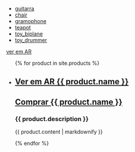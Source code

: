 - [guitarra](/assets/models/fender_stratocaster.usdz)
- [chair](/assets/models/chair_swan.usdz)
- [gramophone](/assets/models/gramophone.usdz)
- [teapot](/assets/models/teapot.usdz)
- [toy_biplane](/assets/models/toy_biplane.usdz)
- [toy_drummer](/assets/models/toy_drummer.usdz)


<script type="module" src="https://unpkg.com/@google/model-viewer/dist/model-viewer.min.js"></script>
<model-viewer src="https://modelviewer.dev/shared-assets/models/Astronaut.glb" alt="A 3D model of an astronaut" auto-rotate camera-controls></model-viewer>
[ver em AR](/assets/models/astronauta/astronauta.usdz)

<ul>
  {% for product in site.products %}
    <li>
      <h2><a href="/assets/models/{{ product.link }}.usdz">Ver em AR {{ product.name }}</a></h2>
      <h2><a href="{{ product.link }}">Comprar {{ product.name }}</a></h2>
      <h3>{{ product.description }}</h3>
      <p>{{ product.content | markdownify }}</p>
    </li>
  {% endfor %}
</ul>
